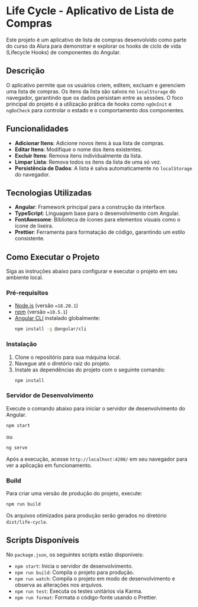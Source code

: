 # Life Cycle - Aplicativo de Lista de Compras

Este projeto é um aplicativo de lista de compras desenvolvido como parte do curso da Alura para demonstrar e explorar os hooks de ciclo de vida (Lifecycle Hooks) de componentes do Angular.

## Descrição

O aplicativo permite que os usuários criem, editem, excluam e gerenciem uma lista de compras. Os itens da lista são salvos no `localStorage` do navegador, garantindo que os dados persistam entre as sessões. O foco principal do projeto é a utilização prática de hooks como `ngOnInit` e `ngDoCheck` para controlar o estado e o comportamento dos componentes.

## Funcionalidades

- **Adicionar Itens**: Adicione novos itens à sua lista de compras.
- **Editar Itens**: Modifique o nome dos itens existentes.
- **Excluir Itens**: Remova itens individualmente da lista.
- **Limpar Lista**: Remova todos os itens da lista de uma só vez.
- **Persistência de Dados**: A lista é salva automaticamente no `localStorage` do navegador.

## Tecnologias Utilizadas

- **Angular**: Framework principal para a construção da interface.
- **TypeScript**: Linguagem base para o desenvolvimento com Angular.
- **FontAwesome**: Biblioteca de ícones para elementos visuais como o ícone de lixeira.
- **Prettier**: Ferramenta para formatação de código, garantindo um estilo consistente.

## Como Executar o Projeto

Siga as instruções abaixo para configurar e executar o projeto em seu ambiente local.

### Pré-requisitos

- [Node.js](https://nodejs.org/) (versão `=18.20.1`)
- [npm](https://www.npmjs.com/) (versão `=10.5.1`)
- [Angular CLI](https://angular.io/cli) instalado globalmente:
  ```bash
  npm install -g @angular/cli
  ```

### Instalação

1. Clone o repositório para sua máquina local.
2. Navegue até o diretório raiz do projeto.
3. Instale as dependências do projeto com o seguinte comando:
   ```bash
   npm install
   ```

### Servidor de Desenvolvimento

Execute o comando abaixo para iniciar o servidor de desenvolvimento do Angular.
```bash
npm start
```
ou
```bash
ng serve
```
Após a execução, acesse `http://localhost:4200/` em seu navegador para ver a aplicação em funcionamento.

### Build

Para criar uma versão de produção do projeto, execute:
```bash
npm run build
```
Os arquivos otimizados para produção serão gerados no diretório `dist/life-cycle`.

## Scripts Disponíveis

No `package.json`, os seguintes scripts estão disponíveis:

- `npm start`: Inicia o servidor de desenvolvimento.
- `npm run build`: Compila o projeto para produção.
- `npm run watch`: Compila o projeto em modo de desenvolvimento e observa as alterações nos arquivos.
- `npm run test`: Executa os testes unitários via Karma.
- `npm run format`: Formata o código-fonte usando o Prettier.
